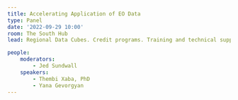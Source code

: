 ```yaml
---
title: Accelerating Application of EO Data
type: Panel
date: '2022-09-29 10:00'
room: The South Hub
lead: Regional Data Cubes. Credit programs. Training and technical support. Various approaches have attempted to accelerate the application of EO data to social and environmental challenges, so that the benefits of satellite data are spread more evenly. What have we learned from 5+ years of pursuing each of these approaches? 

people:
    moderators: 
        - Jed Sundwall
    speakers:
        - Thembi Xaba, PhD
        - Yana Gevorgyan
---
```

